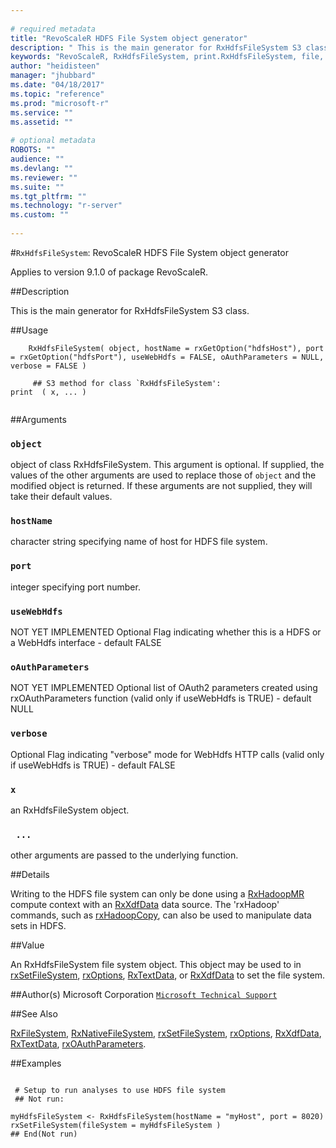 ```yaml
--- 
 
# required metadata 
title: "RevoScaleR HDFS File System object generator" 
description: " This is the main generator for RxHdfsFileSystem S3 class. " 
keywords: "RevoScaleR, RxHdfsFileSystem, print.RxHdfsFileSystem, file, connection" 
author: "heidisteen" 
manager: "jhubbard" 
ms.date: "04/18/2017" 
ms.topic: "reference" 
ms.prod: "microsoft-r" 
ms.service: "" 
ms.assetid: "" 
 
# optional metadata 
ROBOTS: "" 
audience: "" 
ms.devlang: "" 
ms.reviewer: "" 
ms.suite: "" 
ms.tgt_pltfrm: "" 
ms.technology: "r-server" 
ms.custom: "" 
 
--- 
```

 
 
 
 #`RxHdfsFileSystem`: RevoScaleR HDFS File System object generator

 Applies to version 9.1.0 of package RevoScaleR.
 
 ##Description
 
This is the main generator for RxHdfsFileSystem S3 class.
 
 
 ##Usage

```   
  	RxHdfsFileSystem( object, hostName = rxGetOption("hdfsHost"), port = rxGetOption("hdfsPort"), useWebHdfs = FALSE, oAuthParameters = NULL, verbose = FALSE )
  	
  	 ## S3 method for class `RxHdfsFileSystem':
print  ( x, ... )
 
```
 
 ##Arguments

   
    
 ### `object`
 object of class RxHdfsFileSystem. This argument is optional. If supplied, the values of  the other arguments are used to replace those of `object` and the modified object is returned. If these arguments are not supplied, they will take their default values.  
  
    
 ### `hostName`
 character string specifying name of host for HDFS file system.  
  
    
 ### `port`
 integer specifying port number.  
  
    
 ### `useWebHdfs`
 NOT YET IMPLEMENTED Optional Flag indicating whether this is a HDFS or a WebHdfs interface - default FALSE  
  
    
 ### `oAuthParameters`
 NOT YET IMPLEMENTED Optional list of OAuth2 parameters created using rxOAuthParameters function  (valid only if useWebHdfs is TRUE) - default NULL  
  
    
 ### `verbose`
 Optional Flag indicating "verbose" mode for WebHdfs HTTP calls (valid only if useWebHdfs is TRUE) - default FALSE  
  
    
 ### `x`
 an RxHdfsFileSystem object.  
  
    
 ### ` ...`
 other arguments are passed to the underlying function.  
  
 
 
 ##Details
 
Writing to the HDFS file system can only be done using a [RxHadoopMR](../../r-reference/revoscaler/rxhadoopmr.md)
compute context with an [RxXdfData](RxXdfData.md) data source. The 'rxHadoop' commands,
such as [rxHadoopCopy](../../r-reference/revoscaler/rxhadoopcommand.md), can also be used to manipulate data sets in HDFS.
 
 
 
 ##Value
 
An RxHdfsFileSystem file system object. This object may be used to in
[rxSetFileSystem](rxSetFileSystem.md), [rxOptions](rxOptions.md), [RxTextData](RxTextData.md), or
[RxXdfData](RxXdfData.md) to set the file system.
 
 ##Author(s)
 Microsoft Corporation [`Microsoft Technical Support`](https://go.microsoft.com/fwlink/?LinkID=698556&clcid=0x409)
 
 
 ##See Also
 
[RxFileSystem](../../r-reference/revoscaler/rxfilesystem.md),
[RxNativeFileSystem](RxNativeFileSystem.md),
[rxSetFileSystem](rxSetFileSystem.md),
[rxOptions](rxOptions.md),
[RxXdfData](RxXdfData.md),
[RxTextData](RxTextData.md),
[rxOAuthParameters](rxOAuthParameters.md).
   
 ##Examples

 ```
   
  # Setup to run analyses to use HDFS file system
  ## Not run:
 
myHdfsFileSystem <- RxHdfsFileSystem(hostName = "myHost", port = 8020)
rxSetFileSystem(fileSystem = myHdfsFileSystem )
 ## End(Not run) 
  
 
```
 
 
 
